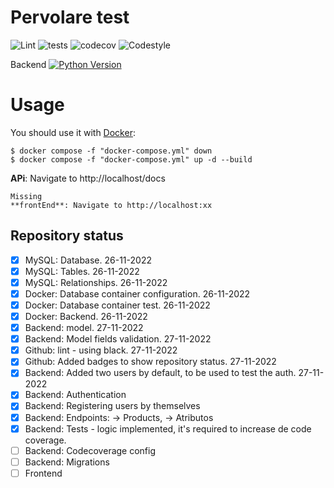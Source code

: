 # Pervolare test
![Lint](https://github.com/selobu/testpervolare/actions/workflows/black.yml/badge.svg)
![tests](https://github.com/selobu/testpervolare/actions/workflows/test.yml/badge.svg)
![codecov](https://codecov.io/gh/selobu/testpervolare/branch/master/graph/badge.svg)
![Codestyle](https://img.shields.io/badge/code%20style-black-000000.svg)

Backend [![Python Version](https://img.shields.io/badge/python-3.8%20%7C%203.9%20%7C%203.10-blue)](https://www.python.org/downloads/release/python-390/)

Usage
======

You should use it with [Docker](https://www.docker.com/):

    $ docker compose -f "docker-compose.yml" down 
    $ docker compose -f "docker-compose.yml" up -d --build

**APi**: Navigate to http://localhost/docs

    Missing
    **frontEnd**: Navigate to http://localhost:xx

Repository status
-----------------

* [x] MySQL: Database. 26-11-2022
* [x] MySQL: Tables. 26-11-2022
* [x] MySQL: Relationships. 26-11-2022
* [x] Docker: Database container configuration. 26-11-2022
* [x] Docker: Database container test. 26-11-2022
* [x] Docker: Backend. 26-11-2022
* [x] Backend: model. 27-11-2022
* [x] Backend: Model fields validation. 27-11-2022
* [x] Github: lint - using black.  27-11-2022
* [x] Github: Added badges to show repository status.  27-11-2022 
* [x] Backend: Added two users by default, to be used to test the auth. 27-11-2022
* [x] Backend: Authentication
* [x] Backend: Registering users by themselves
* [X] Backend: Endpoints: -> Products, -> Atributos
* [x] Backend: Tests - logic implemented, it's required to increase de code coverage.
* [ ] Backend: Codecoverage config
* [ ] Backend: Migrations
* [ ] Frontend
